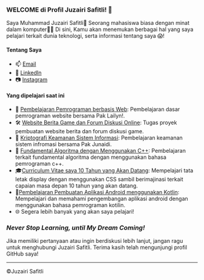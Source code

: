 ### WELCOME di Profil Juzairi Safitli! 👋

Saya Muhammad Juzairi Safitli🫡 
Seorang mahasiswa biasa dengan minat dalam komputer👨‍💻
Di sini, Kamu akan menemukan berbagai hal yang saya pelajari terkait dunia teknologi, serta informasi tentang saya 😱!


#### Tentang Saya

- 📫 [Email](mailto:airiagustus82@gmail.com)
- 💼 [LinkedIn](https://www.linkedin.com/in/muhammad-juzairi-safitli-6226a228a/)
- 📷 [Instagram](https://www.instagram.com/juzairi_safitli)


#### Yang dipelajari saat ini

- 🚀 [Pembelajaran Pemrograman berbasis Web](https://github.com/eeryyy282/HTML-with-mr.lailyn): Pembelajaran dasar pemrograman website bersama Pak Lailyn!.
- 🛠️ [Website Berita Game dan Forum Diskusi Online](https://github.com/eeryyy282/juzairigame-news): Tugas proyek pembuatan website berita dan forum diskusi game.
- 🔑 [Kriptografi Keamanan Sistem Informasi](https://github.com/eeryyy282/cryptography-with-mr-junaidi): Pembelajaran keamanan sistem infromasi bersama Pak Junaidi.
- 👀 [Fundamental Algoritma dengan Menggunakan C++](https://github.com/eeryyy282/fundamental-algoritma-cpp): Pembelajaran terkait fundamental algoritma dengan menggunakan bahasa pemrograman c++.
- 🎓[Curriculum Vitae saya 10 Tahun yang Akan Datang](https://github.com/eeryyy282/curriculum-vitae-juzairi-10-years-later): Mempelajari tata letak display dengan menggunakan CSS sambil berimajinasi terkait capaian masa depan 10 tahun yang akan datang.
- 📲[Pembelajaran Pembuatan Aplikasi Android menggunakan Kotlin](https://github.com/eeryyy282/Belajar-Android-Mandiri): Mempelajari dan memahami pengembangan aplikasi android dengan menggunakan bahasa pemrograman kotilin.
- 🌐 Segera lebih banyak yang akan saya pelajari!
### *Never Stop Learning, until My Dream Coming!*



Jika  memiliki pertanyaan atau ingin berdiskusi lebih lanjut, jangan ragu untuk menghubungi Juzairi Safitli. Terima kasih telah mengunjungi profil GitHub saya!

---
©Juzairi Safitli
